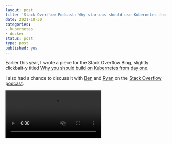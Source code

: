 ```yaml
---
layout: post
title: 'Stack Overflow Podcast: Why startups should use Kubernetes from day one'
date: 2021-10-30 
categories:
- kubernetes
- docker
status: post
type: post
published: yes	
---
```


Earlier this year, I wrote a piece for the Stack Overflow Blog, slightly clickbait-y titled [Why you should build on Kubernetes from day one](https://stackoverflow.blog/2021/07/21/why-you-should-build-on-kubernetes-from-day-one/).

I also had a chance to discuss it with [Ben](https://stackoverflow.blog/author/benpopper/) and [Ryan](https://stackoverflow.blog/author/rdonovan) on the [Stack Overflow podcast](https://stackoverflow.blog/2021/07/27/podcast-361-why-startups-should-use-kubernetes-from-day-one/).

<a href="https://stackoverflow.blog/2021/07/27/podcast-361-why-startups-should-use-kubernetes-from-day-one/">
<video muted="muted" src="https://dms.licdn.com/playlist/C5605AQES6GUgKE5r6w/mp4-720p-30fp-crf28/0/1627480818013?e=1635692400&amp;v=beta&amp;t=OSLiO-v8VAfXriclMKBaAF4WraO6d1wYPi-1GOO-TQ8" autoplay="autoplay"></video>
</a>